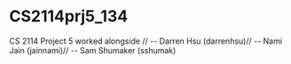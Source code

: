 # CS2114prj5_134
 CS 2114 Project 5 worked alongside // -- Darren Hsu (darrenhsu)// -- Nami Jain (jainnami)// -- Sam Shumaker (sshumak)
